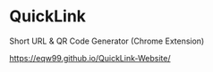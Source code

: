 # QuickLink
Short URL &amp; QR Code Generator (Chrome Extension)

https://eqw99.github.io/QuickLink-Website/
